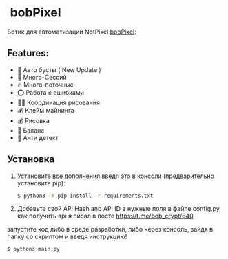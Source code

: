 #  bobPixel
Ботик для автоматизации NotPixel [bobPixel](https://t.me/notpixel): 



## Features:
* 🌵 Авто бусты ( New Update )
* 👾 Много-Сессий
* 🔥 Много-поточные 
* ⭕️ Работа с ошибками  
* ✍🏻 Координация рисования 
* 💰 Клейм майнинга
* 💰 Рисовка 
* 💸 Баланс 
* 🤖 Анти детект 


## Установка

1. Установите все дополнения введя это в консоли (предварительно установите pip):
   ```bash
   $ python3 -m pip install -r requirements.txt
   ```
2. Добавьте свой API Hash and API ID в нужные поля в файле config.py, как получить api я писал в посте https://t.me/bob_crypt/640

запустите код либо в среде разработки, либо через консоль, зайдя в папку со скриптом и введя инструкцию!
```bash
$ python3 main.py
```
